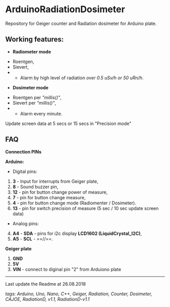 # ArduinoRadiationDosimeter
Repository for Geiger counter and Radiation dosimeter for Arduino plate.

## Working features:
* **Radiometer mode**
+ Roentgen,
+ Sievert,
+ + Alarm by high level of radiation _over 0.5 uSv/h or 50 uRn/h_.
* **Dosimeter mode**
+ Roentgen per _"millis()"_,
+ Sievert per _"millis()"_,
+ + Alarm every minute.

Update screen data at 5 secs or 15 secs in "Precision  mode"

## FAQ

**Connection PINs**

**Arduino:**
* Digital pins:
1. **3** - Input for interrupts from Geiger plate,
2. **8** - Sound buzzer pin,
3. **12** - pin for button change power of measure,
4. **7** - pin for button change measure,
5. **4** - pin for button change mode (Radiomenter / Dosimeter).
7. **13** - pin for switch precision of measure (5 sec / 10 sec update screen data)

* Analog pins:
4. **A4** - **SDA** - pins for i2c display **LCD1602 (LiquidCrystal_I2C)**,
5. **A5** - **SCL** - ==//==.

**Geiger plate**
1. **GND**
2. **5V**
3. **VIN** - connect to diginal pin "2" from Arduiono plate




---
Last update the Readme at 26.08.2018

_tags: Arduino, Uno, Nano, C++, Geiger, Radiation, Counter, Dosimeter, CAJOE, RadiationD, v1.1, RadiationD-v1.1_
